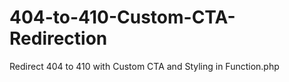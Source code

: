 # 404-to-410-Custom-CTA-Redirection
Redirect 404 to 410 with Custom CTA and Styling in Function.php
